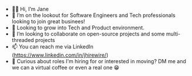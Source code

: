 - 👋🏽 Hi, I’m Jane
- 👀 I’m on the lookout for Software Engineers and Tech professionals looking to join great businees! 
- 🌱 Looking to grow into Tech and Product environment.
- 💞️ I’m looking to collaborate on open-source projects and some multi-threaded projects
- 📫 You can reach me via LinkedIn (https://www.linkedin.com/in/jhirewire/)
- 🍵 Curious about roles I'm hiring for or interested in moving? DM me and we can a virtual coffee or even a real one 😁

<!---
janeabegail1/janeabegail1 is a ✨ special ✨ repository because its `README.md` (this file) appears on your GitHub profile.
You can click the Preview link to take a look at your changes.
--->
